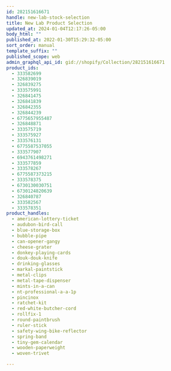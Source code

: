 ```yaml
---
id: 282151616671
handle: new-lab-stock-selection
title: New Lab Product Selection
updated_at: 2024-01-04T12:17:26-05:00
body_html: ""
published_at: 2022-01-30T15:29:32-05:00
sort_order: manual
template_suffix: ""
published_scope: web
admin_graphql_api_id: gid://shopify/Collection/282151616671
product_ids:
  - 333582699
  - 326839019
  - 326839275
  - 333575991
  - 326841475
  - 326841839
  - 326842355
  - 326844239
  - 6775657955487
  - 326848871
  - 333575719
  - 333575927
  - 333576131
  - 6775587537055
  - 333577907
  - 6943761498271
  - 333577859
  - 333578267
  - 6775587373215
  - 333578375
  - 6730130030751
  - 6730124820639
  - 326840787
  - 333582567
  - 333578351
product_handles:
  - american-lottery-ticket
  - audubon-bird-call
  - blue-storage-box
  - bubble-pipe
  - can-opener-gangy
  - cheese-grater
  - donkey-playing-cards
  - douk-douk-knife
  - drinking-glasses
  - markal-paintstick
  - metal-clips
  - metal-tape-dispenser
  - mints-in-a-can
  - nt-professional-a-a-1p
  - pincinox
  - ratchet-kit
  - red-white-butcher-cord
  - rollfix-1
  - round-paintbrush
  - ruler-stick
  - safety-wing-bike-reflector
  - spring-band
  - tiny-gem-calendar
  - wooden-paperweight
  - woven-trivet

---
```


